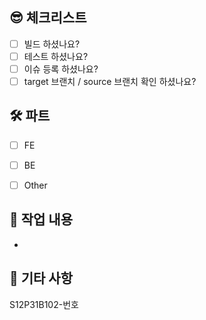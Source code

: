## 😎 체크리스트

- [ ] 빌드 하셨나요?
- [ ] 테스트 하셨나요?
- [ ] 이슈 등록 하셨나요?
- [ ] target 브랜치 / source 브랜치 확인 하셨나요?

## 🛠️ 파트

- [ ] FE

- [ ] BE

- [ ] Other

## 🔎 작업 내용

- 

## 📌 기타 사항

S12P31B102-번호
